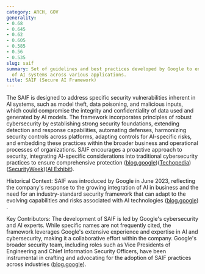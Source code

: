 ```yaml
---
category: ARCH, GOV
generality:
- 0.68
- 0.645
- 0.62
- 0.605
- 0.585
- 0.56
- 0.535
slug: saif
summary: Set of guidelines and best practices developed by Google to enhance the security
  of AI systems across various applications.
title: SAIF (Secure AI Framework)
---
```


The SAIF is designed to address specific security vulnerabilities inherent in AI systems, such as model theft, data poisoning, and malicious inputs, which could compromise the integrity and confidentiality of data used and generated by AI models. The framework incorporates principles of robust cybersecurity by establishing strong security foundations, extending detection and response capabilities, automating defenses, harmonizing security controls across platforms, adapting controls for AI-specific risks, and embedding these practices within the broader business and operational processes of organizations. SAIF encourages a proactive approach to security, integrating AI-specific considerations into traditional cybersecurity practices to ensure comprehensive protection​ ([blog.google](https://blog.google/technology/safety-security/introducing-googles-secure-ai-framework/))​​ ([Techopedia](https://www.techopedia.com/definition/google-saif-secure-ai-framework))​​ ([SecurityWeek](https://www.securityweek.com/google-introduces-saif-a-framework-for-secure-ai-development-and-use/))​​ ([AI Exhibit](https://www.aiexhibit.net/ai-exhibit-research/dstg3j9yjcsr31nume3edmgg6u8mfr))​.

Historical Context: SAIF was introduced by Google in June 2023, reflecting the company's response to the growing integration of AI in business and the need for an industry-standard security framework that can adapt to the evolving capabilities and risks associated with AI technologies​ ([blog.google](https://blog.google/technology/safety-security/introducing-googles-secure-ai-framework/))​.

Key Contributors: The development of SAIF is led by Google's cybersecurity and AI experts. While specific names are not frequently cited, the framework leverages Google's extensive experience and expertise in AI and cybersecurity, making it a collaborative effort within the company. Google's broader security team, including roles such as Vice Presidents of Engineering and Chief Information Security Officers, have been instrumental in crafting and advocating for the adoption of SAIF practices across industries​ ([blog.google](https://blog.google/technology/safety-security/introducing-googles-secure-ai-framework/))​.